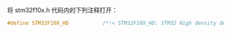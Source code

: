 将 stm32f10x.h 代码内的下列注释打开：
```c
#define STM32F10X_HD           /*!< STM32F10X_HD: STM32 High density devices */
```
